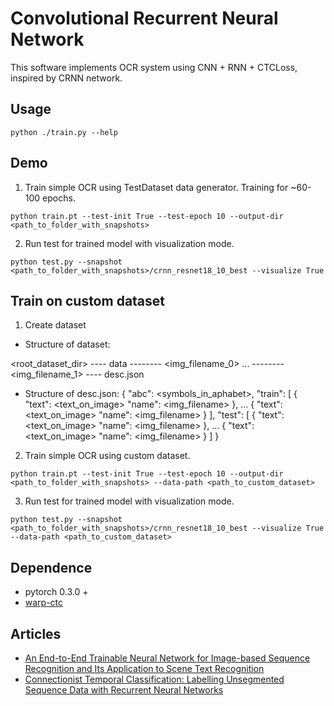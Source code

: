 Convolutional Recurrent Neural Network
======================================

This software implements OCR system using CNN + RNN + CTCLoss, inspired by CRNN network.

Usage
-----

`
python ./train.py --help
`

Demo
----

1. Train simple OCR using TestDataset data generator.
Training for ~60-100 epochs.
```
python train.pt --test-init True --test-epoch 10 --output-dir <path_to_folder_with_snapshots>
```

2. Run test for trained model with visualization mode.
```
python test.py --snapshot <path_to_folder_with_snapshots>/crnn_resnet18_10_best --visualize True
```

Train on custom dataset
-----------------------

1. Create dataset

- Structure of dataset:

<root_dataset_dir>
---- data
-------- <img_filename_0>
...
-------- <img_filename_1>
---- desc.json

- Structure of desc.json:
{
"abc": <symbols_in_aphabet>,
"train": [
{
"text": <text_on_image>
"name": <img_filename>
},
...
{
"text": <text_on_image>
"name": <img_filename>
}
],
"test": [
{
"text": <text_on_image>
"name": <img_filename>
},
...
{
"text": <text_on_image>
"name": <img_filename>
}
]
}

2. Train simple OCR using custom dataset.
```
python train.pt --test-init True --test-epoch 10 --output-dir <path_to_folder_with_snapshots> --data-path <path_to_custom_dataset>
```

3. Run test for trained model with visualization mode.
```
python test.py --snapshot <path_to_folder_with_snapshots>/crnn_resnet18_10_best --visualize True --data-path <path_to_custom_dataset>
```


Dependence
----------
* pytorch 0.3.0 +
* [warp-ctc](https://github.com/SeanNaren/warp-ctc)

Articles
--------

* [An End-to-End Trainable Neural Network for Image-based Sequence Recognition and Its Application to Scene Text Recognition](https://arxiv.org/abs/1507.05717)
* [Connectionist Temporal Classification: Labelling Unsegmented Sequence Data with Recurrent Neural Networks](https://dl.acm.org/citation.cfm?id=1143891)